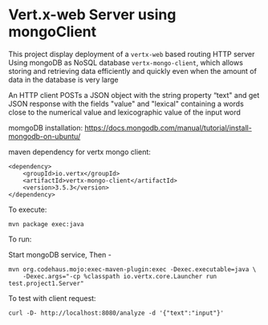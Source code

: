 # Vert.x-web Server using mongoClient

This project display deployment of a `vertx-web` based routing
HTTP server 
Using mongoDB as NoSQL database `vertx-mongo-client`, which allows storing and retrieving data efficiently and quickly even when the amount of data in the database is very large

An HTTP client POSTs a JSON object with the string property “​text​" and get JSON response with the fields "value" and "lexical" containing a words close to the numerical value and lexicographic value of the input word

momgoDB installation: 
https://docs.mongodb.com/manual/tutorial/install-mongodb-on-ubuntu/

maven dependency for vertx mongo client:
```
<dependency>
    <groupId>io.vertx</groupId>
    <artifactId>vertx-mongo-client</artifactId>
    <version>3.5.3</version>
</dependency>
```

To execute: 
```
mvn package exec:java
```

To run:

Start mongoDB service, Then - 

```
mvn org.codehaus.mojo:exec-maven-plugin:exec -Dexec.executable=java \
	-Dexec.args="-cp %classpath io.vertx.core.Launcher run test.project1.Server"
```

To test with client request:

```
curl -D- http://localhost:8080/analyze -d '{"text":"input"}'
```

